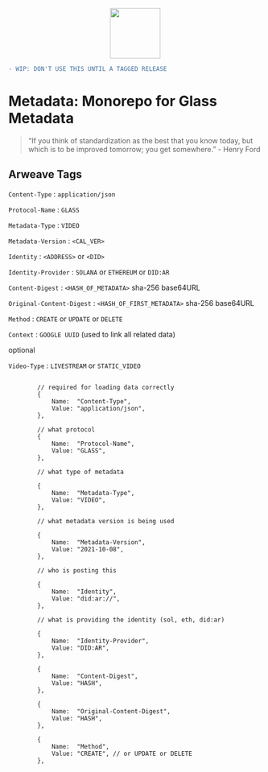 <p align="center">
  <img height=100 src="https://arweave.net/sBogY_roIMJWInS0HIEi86eFGzHUnNxUzyKEdOKPWh0" />
</p>

```diff
- WIP: DON'T USE THIS UNTIL A TAGGED RELEASE
```

# Metadata: Monorepo for Glass Metadata
> “If you think of standardization as the best that you know today, but which is to be improved tomorrow; you get somewhere.” - Henry Ford


## Arweave Tags

`Content-Type` : `application/json`


`Protocol-Name` : `GLASS`


`Metadata-Type` : `VIDEO`


`Metadata-Version` : `<CAL_VER>`


`Identity` : `<ADDRESS>` or `<DID>`


`Identity-Provider` : `SOLANA` or `ETHEREUM` or `DID:AR`


`Content-Digest` :  `<HASH_OF_METADATA>` sha-256 base64URL


`Original-Content-Digest` : `<HASH_OF_FIRST_METADATA>` sha-256 base64URL


`Method` : `CREATE` or `UPDATE` or `DELETE`

`Context` : `GOOGLE UUID` (used to link all related data)


optional

`Video-Type` : `LIVESTREAM` or `STATIC_VIDEO`



```

		// required for loading data correctly
		{
			Name:  "Content-Type",
			Value: "application/json",
		},

		// what protocol
		{
			Name:  "Protocol-Name",
			Value: "GLASS",
		},

		// what type of metadata

		{
			Name:  "Metadata-Type",
			Value: "VIDEO",
		},

		// what metadata version is being used

		{
			Name:  "Metadata-Version",
			Value: "2021-10-08",
		},

		// who is posting this

		{
			Name:  "Identity",
			Value: "did:ar://",
		},

		// what is providing the identity (sol, eth, did:ar)

		{
			Name:  "Identity-Provider",
			Value: "DID:AR",
		},

		{
			Name:  "Content-Digest",
			Value: "HASH",
		},

		{
			Name:  "Original-Content-Digest",
			Value: "HASH",
		},

		{
			Name:  "Method",
			Value: "CREATE", // or UPDATE or DELETE
		},

```
